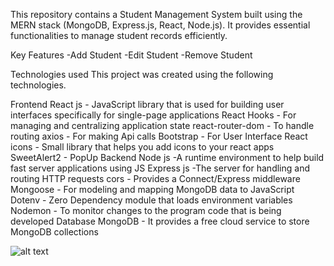 This repository contains a Student Management System built using the MERN stack (MongoDB, Express.js, React, Node.js). It provides essential functionalities to manage student records efficiently.

Key Features
-Add Student
-Edit Student
-Remove Student

Technologies used
This project was created using the following technologies.

Frontend
React js - JavaScript library that is used for building user interfaces specifically for single-page applications
React Hooks - For managing and centralizing application state
react-router-dom - To handle routing
axios - For making Api calls
Bootstrap - For User Interface
React icons - Small library that helps you add icons to your react apps
SweetAlert2 - PopUp
Backend
Node js -A runtime environment to help build fast server applications using JS
Express js -The server for handling and routing HTTP requests
cors - Provides a Connect/Express middleware
Mongoose - For modeling and mapping MongoDB data to JavaScript
Dotenv - Zero Dependency module that loads environment variables
Nodemon - To monitor changes to the program code that is being developed
Database
MongoDB - It provides a free cloud service to store MongoDB collections

![alt text](<er diagram-1.png>)